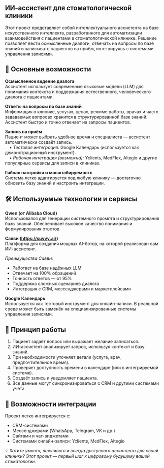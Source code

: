 ## ИИ-ассистент для стоматологической клиники

Этот проект представляет собой интеллектуального ассистента на базе искусственного интеллекта, разработанного для автоматизации взаимодействия с пациентами в стоматологической клинике. Решение позволяет вести осмысленные диалоги, отвечать на вопросы по базе знаний и записывать пациентов на приём, интегрируясь с системами управления записями.

## 🌟 Основные возможности

**Осмысленное ведение диалога**  
Ассистент использует современные языковые модели (LLM) для понимания контекста и поддержания естественного, человеческого диалога с пациентами.

**Ответы на вопросы по базе знаний**  
Информация о клинике, услугах, ценах, режиме работы, врачах и часто задаваемых вопросах хранится в структурированной базе знаний. Ассистент быстро и точно отвечает на запросы пациентов.

**Запись на приём**  
Пациент может выбрать удобное время и специалиста — ассистент автоматически создаёт запись.  
 • *Тестовая интеграция:* Google Календарь (используется как демонстрационный инструмент).  
 • *Рабочая интеграция (возможна):* Yclients, MedFlex, Altegio и другие популярные сервисы для записи в клиниках.

**Гибкая настройка и масштабируемость**  
Система легко адаптируется под любую клинику — достаточно обновить базу знаний и настроить интеграции.

## 🛠️ Используемые технологии и сервисы

**Qwen (от Alibaba Cloud)**  
Использовался для генерации системного промпта и структурирования базы знаний. Обеспечивает высокое качество понимания и формулирования ответов.

**Савви (https://suvvy.ai/)**  
Платформа для создания мощных AI-ботов, на которой реализован сам ИИ-ассистент.  

*Преимущества Савви:*  
- Работает на базе надёжных LLM  
- Отвечает на 100% обращений  
- Точность ответов — от 95%  
- Поддержка сложных сценариев диалога  
- Интеграция с CRM, мессенджерами и маркетплейсами

**Google Календарь**  
Используется как тестовый инструмент для онлайн-записи. В реальной среде может быть заменён на специализированные системы управления записями.

## 🔄 Принцип работы

1. Пациент задаёт вопрос или выражает желание записаться.  
2. ИИ-ассистент анализирует запрос, используя контекст и базу знаний.  
3. При необходимости уточняет детали (услуга, врач, предпочтительное время).  
4. Проверяет доступность времени в календаре (или в интегрируемой системе).  
5. Создаёт запись и уведомляет пациента.  
6. Все данные могут синхронизироваться с CRM и другими системами учёта.

## 🚀 Возможности интеграции

Проект легко интегрируется с:  
- CRM-системами  
- Мессенджерами (WhatsApp, Telegram, VK и др.)  
- Сайтами и чат-виджетами  
- Системами онлайн-записи: Yclients, MedFlex, Altegio

💡 *Хотите умного, вежливого и всегда доступного ассистента для своей клиники? Этот проект — первый шаг к цифровому будущему вашей стоматологии.*
